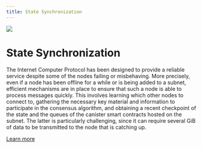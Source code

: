 ```yaml
---
title: State Synchronization
---
```


![](/img/how-it-works/state-synchronization.600x300.jpg)

# State Synchronization

The Internet Computer Protocol has been designed to provide a reliable service despite some of the nodes failing or misbehaving. More precisely, even if a node has been offline for a while or is being added to a subnet, efficient mechanisms are in place to ensure that such a node is able to process messages quickly. This involves learning which other nodes to connect to, gathering the necessary key material and information to participate in the consensus algorithm, and obtaining a recent checkpoint of the state and the queues of the canister smart contracts hosted on the subnet. The latter is particularly challenging, since it can require several GiB of data to be transmitted to the node that is catching up.

[Learn more](/how-it-works/state-synchronization/)


